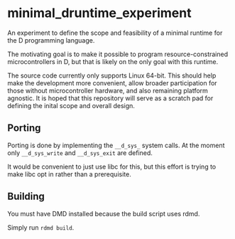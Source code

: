 # minimal_druntime_experiment
An experiment to define the scope and feasibility of a minimal runtime for the D programming language.

The motivating goal is to make it possible to program resource-constrained microcontrollers in D, but that is likely on the only goal with this runtime.  

The source code currently only supports Linux 64-bit.  This should help make the development more convenient, allow broader participation for those without microcontroller hardware, and also remaining platform agnostic.  It is hoped that this repository will serve as a scratch pad for defining the inital scope and overall design.

## Porting
Porting is done by implementing the `__d_sys_` system calls.  At the moment only `__d_sys_write` and `__d_sys_exit` are defined.

It would be convenient to just use libc for this, but this effort is trying to make libc opt in rather than a prerequisite.

## Building
You must have DMD installed because the build script uses rdmd.

Simply run `rdmd build`.